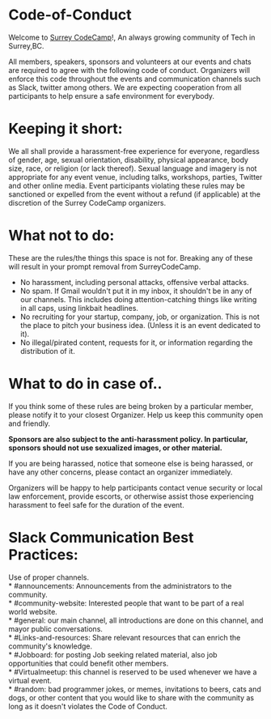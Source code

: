 # Code-of-Conduct

Welcome to <a href="http://surreycodecamp.com">Surrey CodeCamp</a>!, An always growing community of Tech in Surrey,BC.

All members, speakers, sponsors and volunteers at our events and chats are required to agree with the following code of conduct. Organizers will enforce this code throughout the events and communication channels such as Slack, twitter among others. We are expecting cooperation from all participants to help ensure a safe environment for everybody.

# Keeping it short:

We all shall provide a harassment-free experience for everyone, regardless of gender, age, sexual orientation, disability, physical appearance, body size, race, or religion (or lack thereof). Sexual language and imagery is not appropriate for any event venue, including talks, workshops, parties, Twitter and other online media. Event participants violating these rules may be sanctioned or expelled from the event without a refund (if applicable) at the discretion of the Surrey CodeCamp organizers.

# What not to do:

These are the rules/the things this space is not for. Breaking any of these will result in your prompt removal from SurreyCodeCamp.


* No harassment, including personal attacks, offensive verbal attacks.<br>
* No spam. If Gmail wouldn't put it in my inbox, it shouldn't be in any of our channels. This includes doing attention-catching things like writing in all caps, using linkbait headlines.<br>
* No recruiting for your startup, company, job, or organization. This is not the place to pitch your business idea. (Unless it is an event dedicated to it).<br>
* No illegal/pirated content, requests for it, or information regarding the distribution of it.<br>

# What to do in case of..

If you think some of these rules are being broken by a particular member, please notify it to your closest Organizer. Help us keep this community open and friendly.

<strong>Sponsors are also subject to the anti-harassment policy. In particular, sponsors should not use sexualized images, or other material.</strong>

If you are being harassed, notice that someone else is being harassed, or have any other concerns, please contact an organizer immediately.

Organizers will be happy to help participants contact venue security or local law enforcement, provide escorts, or otherwise assist those experiencing harassment to feel safe for the duration of the event.

# Slack Communication Best Practices: 

Use of proper channels.<br>* #announcements: Announcements from the administrators to the community.<br>* #community-website: Interested people that want to be part of a real world website.<br>* #general: our main channel, all introductions are done on this channel, and mayor public conversations.<br>* #Links-and-resources: Share relevant resources that can enrich the community's knowledge.<br>* #Jobboard: for posting Job seeking related material, also job opportunities that could benefit other members.<br>* #Virtualmeetup: this channel is reserved to be used whenever we have a virtual event. <br>* #random: bad programmer jokes, or memes, invitations to beers, cats and dogs, or other content that you would like to share with the community as long as it doesn't violates the Code of Conduct.
